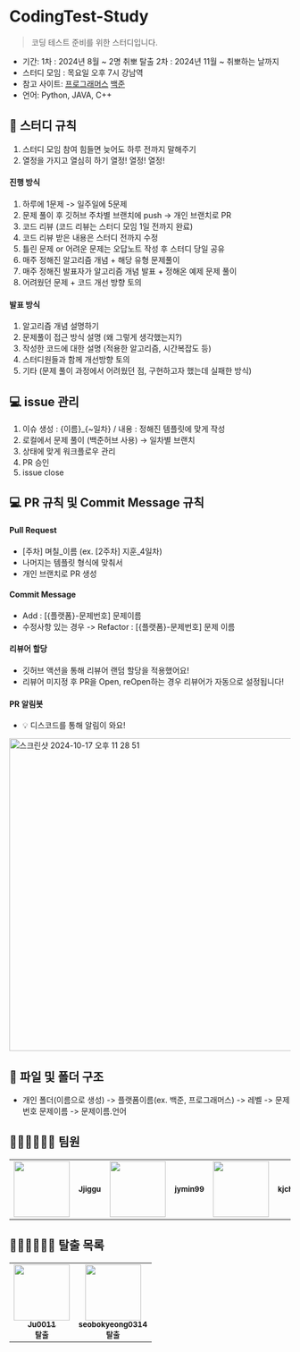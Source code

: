# CodingTest-Study

> 코딩 테스트 준비를 위한 스터디입니다.

- 기간:
  1차 : 2024년 8월 ~ 2명 취뽀 탈출
  2차 : 2024년 11월 ~ 취뽀하는 날까지
- 스터디 모임 : 목요일 오후 7시 강남역
- 참고 사이트: [프로그래머스](https://programmers.co.kr/learn/challenges) [백준](https://www.acmicpc.net)
- 언어: Python, JAVA, C++

## 📜 스터디 규칙
1. 스터디 모임 참여 힘들면 늦어도 하루 전까지 말해주기
2. 열정을 가지고 열심히 하기 열정! 열정! 열정!

#### 진행 방식
1. 하루에 1문제 -> 일주일에 5문제
2. 문제 풀이 후 깃허브 주차별 브랜치에 push -> 개인 브랜치로 PR
3. 코드 리뷰 (코드 리뷰는 스터디 모임 1일 전까지 완료)
4. 코드 리뷰 받은 내용은 스터디 전까지 수정 
5. 틀린 문제 or 어려운 문제는 오답노트 작성 후 스터디 당일 공유
6. 매주 정해진 알고리즘 개념 + 해당 유형 문제풀이
7. 매주 정해진 발표자가 알고리즘 개념 발표 + 정해온 예제 문제 풀이
8. 어려웠던 문제 + 코드 개선 방향 토의

#### 발표 방식
1. 알고리즘 개념 설명하기
2. 문제풀이 접근 방식 설명 (왜 그렇게 생각했는지?)
3. 작성한 코드에 대한 설명 (적용한 알고리즘, 시간복잡도 등)
4. 스터디원들과 함께 개선방향 토의
6. 기타 (문제 풀이 과정에서 어려웠던 점, 구현하고자 했는데 실패한 방식)

## 💻 issue 관리
1. 이슈 생성 : {이름}_{~일차} / 내용 : 정해진 템플릿에 맞게 작성
2. 로컬에서 문제 풀이 (백준허브 사용) → 일차별 브랜치 
3. 상태에 맞게 워크플로우 관리
4. PR 승인
5. issue close

## 💻 PR 규칙 및 Commit Message 규칙

#### Pull Request

- [주차] 며칠_이름 (ex. [2주차] 지훈_4일차)
- 나머지는 템플릿 형식에 맞춰서
- 개인 브랜치로 PR 생성

#### Commit Message
- Add : [{플랫폼}-문제번호] 문제이름
- 수정사항 있는 경우 -> Refactor : [{플랫폼}-문제번호] 문제 이름

#### 리뷰어 할당
- 깃허브 액션을 통해 리뷰어 랜덤 할당을 적용했어요!
- 리뷰어 미지정 후 PR을 Open, reOpen하는 경우 리뷰어가 자동으로 설정됩니다!

#### PR 알림봇
- 💡 디스코드를 통해 알림이 와요!
<img width="559" alt="스크린샷 2024-10-17 오후 11 28 51" src="https://github.com/user-attachments/assets/bd09ff11-0764-46c4-992e-c542b486fd98">


## 📁 파일 및 폴더 구조
- 개인 폴더(이름으로 생성) -> 플랫폼이름(ex. 백준, 프로그래머스) -> 레벨 -> 문제번호 문제이름 -> 문제이름.언어

## 🏃🏼‍♂️🏃🏻‍♀️ 팀원
<table style="width: 100%;">
  <tbody>
    <tr>
      <td align="center">
        <a href="https://github.com/Jjiggu">
          <img src="https://avatars.githubusercontent.com/u/100821696?v=4" width="100px;" alt=""/>
        </a>
      </td>
      <td align="center">
        <sub><b>Jjiggu</b></sub>
      </td>
      <td align="center">
        <a href="https://github.com/Ju0011">
          <img src="https://avatars.githubusercontent.com/u/73513813?v=4" width="100px;" alt=""/>
        </a>
      </td>
      <td align="center">
        <sub><b>jymin99</b></sub>
      </td>
      <td align="center">
        <a href="https://github.com/seobokyeong0314">
          <img src="https://avatars.githubusercontent.com/u/72608849?v=4" width="100px;" alt=""/>
        </a>
      </td>
      <td align="center">
        <sub><b>kjchoi1997</b></sub>
      </td>
    </tr>
  </tbody>
</table>




## 🏃🏼‍♂️🏃🏻‍♀️ 탈출 목록
<table>
  <tbody>
    <tr>
      <td align="center"><a href="https://github.com/Ju0011"><img src="https://i.ibb.co/FYTxKR1/errorcat.png" width="100px;" alt=""/><br /><sub><b>Ju0011</b></sub></a><br /><sub><b>탈출</b></sub></a><br /></td>
      <td align="center"><a href="https://github.com/seobokyeong0314"><img src="https://avatars.githubusercontent.com/u/109535272?v=4" width="100px;" alt=""/><br /><sub><b>seobokyeong0314</b></sub></a><br /><sub><b>탈출</b></sub></a><br /></td>
     <tr/>
  </tbody>
</table>
